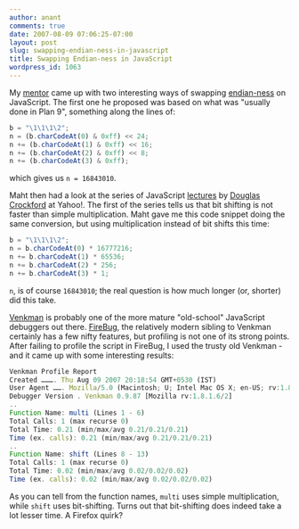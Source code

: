 ```yaml
---
author: anant
comments: true
date: 2007-08-09 07:06:25-07:00
layout: post
slug: swapping-endian-ness-in-javascript
title: Swapping Endian-ness in JavaScript
wordpress_id: 1063
---
```


My [mentor](http://replay.waybackmachine.org/20070818155809/http://www.maht0x0r.net/) came up with two interesting ways of swapping [endian-ness](http://replay.waybackmachine.org/20070818155809/http://en.wikipedia.org/wiki/Endian) on JavaScript. The first one he proposed was based on what was "usually done in Plan 9", something along the lines of:

``` js
b = "\1\1\1\2";
n = (b.charCodeAt(0) & 0xff) << 24;
n += (b.charCodeAt(1) & 0xff) << 16;
n += (b.charCodeAt(2) & 0xff) << 8;
n += (b.charCodeAt(3) & 0xff);
```

which gives us `n = 16843010`.

Maht then had a look at the series of JavaScript [lectures](http://replay.waybackmachine.org/20070818155809/http://101out.com/jss.php) by [Douglas Crockford](http://replay.waybackmachine.org/20070818155809/http://www.crockford.com/) at Yahoo!. The first of the series tells us that bit shifting is not faster than simple multiplication. Maht gave me this code snippet doing the same conversion, but using multiplication instead of bit shifts this time:

``` js
b = "\1\1\1\2";
n = b.charCodeAt(0) * 16777216;
n += b.charCodeAt(1) * 65536;
n += b.charCodeAt(2) * 256;
n += b.charCodeAt(3) * 1;
```

`n`, is of course `16843010`; the real question is how much longer (or, shorter) did this take.

[Venkman](http://replay.waybackmachine.org/20070818155809/http://www.mozilla.org/projects/venkman/) is probably one of the more mature "old-school" JavaScript debuggers out there. [FireBug](http://replay.waybackmachine.org/20070818155809/http://www.getfirebug.com/), the relatively modern sibling to Venkman certainly has a few nifty features, but profiling is not one of its strong points. After failing to profile the script in FireBug, I used the trusty old Venkman - and it came up with some interesting results:

``` js
Venkman Profile Report
Created ………. Thu Aug 09 2007 20:18:54 GMT+0530 (IST)
User Agent ……. Mozilla/5.0 (Macintosh; U; Intel Mac OS X; en-US; rv:1.8.1.6) Gecko/20070725 Firefox/2.0.0.6
Debugger Version . Venkman 0.9.87 [Mozilla rv:1.8.1.6/2]
..
Function Name: multi (Lines 1 - 6)
Total Calls: 1 (max recurse 0)
Total Time: 0.21 (min/max/avg 0.21/0.21/0.21)
Time (ex. calls): 0.21 (min/max/avg 0.21/0.21/0.21)
..
Function Name: shift (Lines 8 - 13)
Total Calls: 1 (max recurse 0)
Total Time: 0.02 (min/max/avg 0.02/0.02/0.02)
Time (ex. calls): 0.02 (min/max/avg 0.02/0.02/0.02)
```

As you can tell from the function names, `multi` uses simple multiplication, while `shift` uses bit-shifting. Turns out that bit-shifting does indeed take a lot lesser time. A Firefox quirk?
